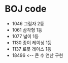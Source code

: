 # BOJ code
- 1046 그림자 2등
- 1061 삼각형 1등
- 1077 넓이 1등
- 1130 종이 레이싱 1등
- 1137 로봇 레이스 1등
- 18496 <-- 큰 수 연산 구현
